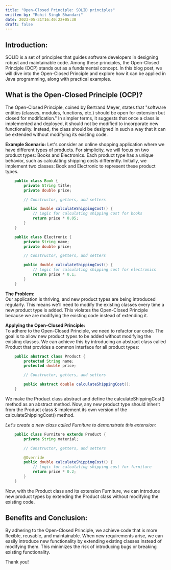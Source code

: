 ```yaml
---
title: "Open-Closed Principle: SOLID principles"
written by: "Rohit Singh Bhandari"
date: 2023-05-31T16:40:22+05:30
draft: false
---
```


## Introduction:<br>
SOLID is a set of principles that guides software developers in designing robust and maintainable code. Among these principles, the Open-Closed Principle (OCP) stands out as a fundamental concept. In this blog post, we will dive into the Open-Closed Principle and explore how it can be applied in Java programming, along with practical examples.

## What is the Open-Closed Principle (OCP)?<br>
The Open-Closed Principle, coined by Bertrand Meyer, states that "software entities (classes, modules, functions, etc.) should be open for extension but closed for modification." In simpler terms, it suggests that once a class is implemented and deployed, it should not be modified to incorporate new functionality. Instead, the class should be designed in such a way that it can be extended without modifying its existing code.

**Example Scenario:**
Let's consider an online shopping application where we have different types of products. For simplicity, we will focus on two product types: Books and Electronics. Each product type has a unique behavior, such as calculating shipping costs differently. Initially, we implement two classes: Book and Electronic to represent these product types.

```java
    public class Book {
        private String title;
        private double price;

        // Constructor, getters, and setters

        public double calculateShippingCost() {
            // Logic for calculating shipping cost for books
            return price * 0.05;
        }
    }

    public class Electronic {
        private String name;
        private double price;

        // Constructor, getters, and setters

        public double calculateShippingCost() {
            // Logic for calculating shipping cost for electronics
            return price * 0.1;
        }
    }
```

**The Problem:**<br>
Our application is thriving, and new product types are being introduced regularly. This means we'll need to modify the existing classes every time a new product type is added. This violates the Open-Closed Principle because we are modifying the existing code instead of extending it.

**Applying the Open-Closed Principle:**<br>
To adhere to the Open-Closed Principle, we need to refactor our code. The goal is to allow new product types to be added without modifying the existing classes. We can achieve this by introducing an abstract class called Product that provides a common interface for all product types:

```java
    public abstract class Product {
        protected String name;
        protected double price;

        // Constructor, getters, and setters

        public abstract double calculateShippingCost();
    }
```

We make the Product class abstract and define the calculateShippingCost() method as an abstract method. Now, any new product type should inherit from the Product class & implement its own version of the calculateShippingCost() method.

_Let's create a new class called Furniture to demonstrate this extension:_

```java
    public class Furniture extends Product {
        private String material;

        // Constructor, getters, and setters

        @Override
        public double calculateShippingCost() {
            // Logic for calculating shipping cost for furniture
            return price * 0.2;
        }
    }
```

Now, with the Product class and its extension Furniture, we can introduce new product types by extending the Product class without modifying the existing code.

## Benefits and Conclusion:
By adhering to the Open-Closed Principle, we achieve code that is more flexible, reusable, and maintainable. When new requirements arise, we can easily introduce new functionality by extending existing classes instead of modifying them. This minimizes the risk of introducing bugs or breaking existing functionality.

Thank you!
